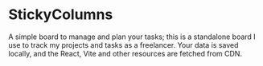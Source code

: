 # StickyColumns
A simple board to manage and plan your tasks; this is a standalone board I use to track my projects and tasks as a freelancer. Your data is saved locally, and the React, Vite and other resources are fetched from CDN. 
